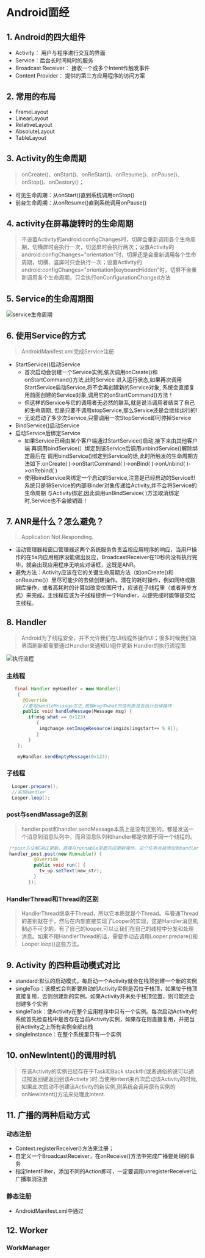 # Android面经
## 1. Android的四大组件
* Activity： 用户与程序进行交互的界面
* Service：后台长时间耗时的服务
* Broadcast Receiver： 接收一个或多个Intent作触发事件
* Content Provider： 提供的第三方应用程序的访问方案

## 2. 常用的布局
* FrameLayout
* LinearLayout
* RelativeLayout
* AbsoluteLayout
* TableLayout

## 3. Activity的生命周期
> onCreate()、onStart()、onReStart()、onResume()、onPause()、onStop()、onDestory()；
* 可见生命周期：从onStart()直到系统调用onStop()
* 前台生命周期：从onResume()直到系统调用onPause()

## 4. activity在屏幕旋转时的生命周期
> 不设置Activity的android:configChanges时，切屏会重新调用各个生命周期，切横屏时会执行一次，切竖屏时会执行两次；设置Activity的android:configChanges="orientation"时，切屏还是会重新调用各个生命周期，切横、竖屏时只会执行一次；设置Activity的android:configChanges="orientation|keyboardHidden"时，切屏不会重新调用各个生命周期，只会执行onConfigurationChanged方法

## 5. Service的生命周期图
![service生命周期](https://www.runoob.com/wp-content/uploads/2015/08/11165797.jpg)

## 6. 使用Service的方式
> AndroidManifest.xml完成Service注册
* StartService()启动Service
  * 首次启动会创建一个Service实例,依次调用onCreate()和onStartCommand()方法,此时Service 进入运行状态,如果再次调用StartService启动Service,将不会再创建新的Service对象, 系统会直接复用前面创建的Service对象,调用它的onStartCommand()方法！
  * 但这样的Service与它的调用者无必然的联系,就是说当调用者结束了自己的生命周期, 但是只要不调用stopService,那么Service还是会继续运行的!
  * 无论启动了多少次Service,只需调用一次StopService即可停掉Service
* BindService()启动Service
* 启动Service后绑定Service
  * 如果Service已经由某个客户端通过StartService()启动,接下来由其他客户端 再调用bindService(）绑定到该Service后调用unbindService()解除绑定最后在 调用bindService()绑定到Service的话,此时所触发的生命周期方法如下:onCreate( )->onStartCommand( )->onBind( )->onUnbind( )->onRebind( ) 
  * 使用bindService来绑定一个启动的Service,注意是已经启动的Service!!! 系统只是将Service的内部IBinder对象传递给Activity,并不会将Service的生命周期 与Activity绑定,因此调用unBindService( )方法取消绑定时,Service也不会被销毁！

## 7. ANR是什么？怎么避免？
> Application Not Responding.
* 活动管理器和窗口管理器这两个系统服务负责监视应用程序的响应，当用户操作的在5s内应用程序没能做出反应，BroadcastReceiver在10秒内没有执行完毕，就会出现应用程序无响应对话框，这既是ANR。
* 避免方法：Activity应该在它的关键生命周期方法（如onCreate()和onResume()）里尽可能少的去做创建操作。潜在的耗时操作，例如网络或数据库操作，或者高耗时的计算如改变位图尺寸，应该在子线程里（或者异步方式）来完成。主线程应该为子线程提供一个Handler，以便完成时能够提交给主线程。

## 8. Handler
> Android为了线程安全，并不允许我们在UI线程外操作UI；很多时候我们做界面刷新都需要通过Handler来通知UI组件更新
> Handler的执行流程图

![执行流程](https://www.runoob.com/wp-content/uploads/2015/07/25345060.jpg)
### 主线程
```java
   final Handler myHandler = new Handler()  
    {  
      @Override  
      //重写handleMessage方法,根据msg中what的值判断是否执行后续操作  
      public void handleMessage(Message msg) {  
        if(msg.what == 0x123)  
           {  
            imgchange.setImageResource(imgids[imgstart++ % 8]);  
           }  
        }  
    }; 

    myHandler.sendEmptyMessage(0x123);  
```

### 子线程
```java
  Looper.prepare();  
  //实现Handler
  Looper.loop();

```

### post与sendMassage的区别
> handler.post和handler.sendMessage本质上是没有区别的，都是发送一个消息到消息队列中，而且消息队列和handler都是依赖于同一个线程的。
```java
 /*post方法解决UI更新，直接在runnable里面完成更新操作，这个任务会被添加到handler所在线程的消息队列中，即主线程的消息队列中*/
 handler_post.post(new Runnable() {
          @Override
          public void run() {
            tv_up.setText(new_str);
          }
        });
```

### HandlerThread和Thread的区别
> HandlerThread继承于Thread，所以它本质就是个Thread。与普通Thread的差别就在于，然后在内部直接实现了Looper的实现，这是Handler消息机制必不可少的。有了自己的looper,可以让我们在自己的线程中分发和处理消息。如果不用HandlerThread的话，需要手动去调用Looper.prepare()和Looper.loop()这些方法。

## 9. Activity 的四种启动模式对比
* standard:默认的启动模式，每启动一个Activity就会在栈顶创建一个新的实例
* singleTop：该模式会判断要启动的Activity实例是否位于栈顶，如果位于栈顶直接复用，否则创建新的实例。如果Activity并未处于栈顶位置，则可能还会创建多个实例
* singleTask：使Activity在整个应用程序中只有一个实例。每次启动Activity时系统首先检查栈中是否存在当前Activity实例，如果存在则直接复用，并把当前Activity之上所有实例全部出栈
* singleInstance：在整个系统里只有一个实例

## 10. onNewIntent()的调用时机
> 在该Activity的实例已经存在于Task和Back stack中(或者通俗的说可以通过按返回键返回到该Activity )时,当使用intent来再次启动该Activity的时候,如果此次启动不创建该Activity的新实例,则系统会调用原有实例的onNewIntent()方法来处理此intent.

## 11. 广播的两种启动方式
### 动态注册
* Context.registerReceiver()方法来注册；
* 自定义一个BroadcastReceiver，在onReceive()方法中完成广播要处理的事务
* 指定IntentFilter，添加不同的Action即可，一定要调用unregisterReceiver让广播取消注册
### 静态注册
* AndroidManifest.xml中通过<receiver> 

## 12. Worker
### WorkManager
>